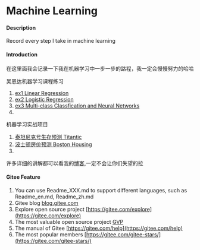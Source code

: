 # Machine Learning

#### Description
Record every step I take in machine learning

#### Introduction

在这里面我会记录一下我在机器学习中一步一步的路程，我一定会慢慢努力的哈哈

吴恩达机器学习课程练习
1. [ex1 Linear Regression](https://blog.csdn.net/weixin_45508265/article/details/112690593)
2. [ex2 Logistic Regression](https://blog.csdn.net/weixin_45508265/article/details/113062255)
3. [ex3 Multi-class Classfication and Neural Networks](https://blog.csdn.net/weixin_45508265/article/details/113504698)
4. 

机器学习实战项目
1. [泰坦尼克号生存预测 Titantic](https://blog.csdn.net/weixin_45508265/article/details/112703541)
2. [波士顿房价预测 Boston Housing](https://blog.csdn.net/weixin_45508265/article/details/113255859)
3.

许多详细的讲解都可以看我的[博客](https://blog.csdn.net/weixin_45508265?spm=1001.2014.3001.5343),一定不会让你们失望的拉


#### Gitee Feature

1.  You can use Readme\_XXX.md to support different languages, such as Readme\_en.md, Readme\_zh.md
2.  Gitee blog [blog.gitee.com](https://blog.gitee.com)
3.  Explore open source project [https://gitee.com/explore](https://gitee.com/explore)
4.  The most valuable open source project [GVP](https://gitee.com/gvp)
5.  The manual of Gitee [https://gitee.com/help](https://gitee.com/help)
6.  The most popular members  [https://gitee.com/gitee-stars/](https://gitee.com/gitee-stars/)
